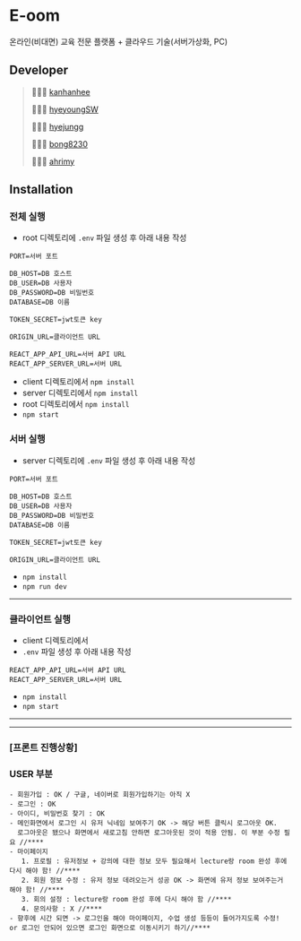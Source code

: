 # E-oom
온라인(비대면) 교육 전문 플랫폼 + 클라우드 기술(서버가상화, PC)

## Developer
> 👩🏻‍💻 [kanhanhee](https://github.com/kanghanhee)
>
> 👩🏻‍💻 [hyeyoungSW](https://github.com/hyeyoungSW)
>
> 👩🏻‍💻 [hyejungg](https://github.com/hyejungg)
>
> 👨🏻‍💻 [bong8230](https://github.com/bong8230)
> 
> 👩🏻‍💻 [ahrimy](https://github.com/ahrimy)

## Installation

### 전체 실행
-  root 디렉토리에 `.env` 파일 생성 후 아래 내용 작성
```
PORT=서버 포트

DB_HOST=DB 호스트
DB_USER=DB 사용자
DB_PASSWORD=DB 비밀번호
DATABASE=DB 이름

TOKEN_SECRET=jwt토큰 key

ORIGIN_URL=클라이언트 URL

REACT_APP_API_URL=서버 API URL
REACT_APP_SERVER_URL=서버 URL
```
- client 디렉토리에서 `npm install`
- server 디렉토리에서 `npm install`
- root 디렉토리에서 `npm install`
- `npm start`

### 서버 실행
- server 디렉토리에 `.env` 파일 생성 후 아래 내용 작성

```
PORT=서버 포트

DB_HOST=DB 호스트
DB_USER=DB 사용자
DB_PASSWORD=DB 비밀번호
DATABASE=DB 이름

TOKEN_SECRET=jwt토큰 key

ORIGIN_URL=클라이언트 URL
```

- `npm install`
- `npm run dev`

---

### 클라이언트 실행

- client 디렉토리에서
- `.env` 파일 생성 후 아래 내용 작성

```
REACT_APP_API_URL=서버 API URL
REACT_APP_SERVER_URL=서버 URL
```

- `npm install`
- `npm start`

---

---

### [프론트 진행상황]

### USER 부분

```
- 회원가입 : OK / 구글, 네이버로 회원가입하기는 아직 X
- 로그인 : OK
- 아이디, 비밀번호 찾기 : OK
- 메인화면에서 로그인 시 유저 닉네임 보여주기 OK -> 해당 버튼 클릭시 로그아웃 OK.
  로그아웃은 됐으나 화면에서 새로고침 안하면 로그아웃된 것이 적용 안됨. 이 부분 수정 필요 //****
- 마이페이지
   1. 프로필 : 유저정보 + 강의에 대한 정보 모두 필요해서 lecture랑 room 완성 후에 다시 해야 함! //****
   2. 회원 정보 수정 : 유저 정보 데려오는거 성공 OK -> 화면에 유저 정보 보여주는거 해야 함! //****
   3. 회의 설정 : lecture랑 room 완성 후에 다시 해야 함 //****
   4. 문의사항 : X //****
- 향후에 시간 되면 -> 로그인을 해야 마이페이지, 수업 생성 등등이 들어가지도록 수정! or 로그인 안되어 있으면 로그인 화면으로 이동시키기 하기//****
```
